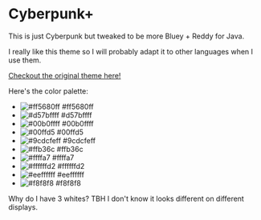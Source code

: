 # Cyberpunk+

This is just Cyberpunk but tweaked to be more Bluey + Reddy for Java.

I really like this theme so I will probably adapt it to other languages when I use them.

[Checkout the original theme here!](https://github.com/prometheux-ar/cyberpunk)

Here's the color palette:

* ![#ff5680ff](https://placehold.it/15/ff5680ff/000000?text=+) #ff5680ff
* ![#d57bffff](https://placehold.it/15/d57bffff/000000?text=+) #d57bffff
* ![#00b0ffff](https://placehold.it/15/00b0ffff/000000?text=+) #00b0ffff
* ![#00ffd5](https://placehold.it/15/00ffd5/000000?text=+) #00ffd5
* ![#9cdcfeff](https://placehold.it/15/9cdcfeff/000000?text=+) #9cdcfeff
* ![#ffb36c](https://placehold.it/15/ffb36c/000000?text=+) #ffb36c
* ![#ffffa7](https://placehold.it/15/ffffa7/000000?text=+) #ffffa7
* ![#ffffffd2](https://placehold.it/15/ffffffd2/000000?text=+) #ffffffd2
* ![#eeffffff](https://placehold.it/15/eeffffff/000000?text=+) #eeffffff
* ![#f8f8f8](https://placehold.it/15/f8f8f8/000000?text=+) #f8f8f8

Why do I have 3 whites? TBH I don't know it looks different on different displays.